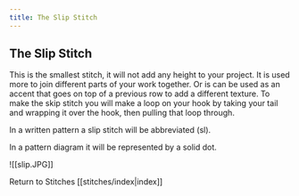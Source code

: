 ```yaml
---
title: The Slip Stitch
---
```


## The Slip Stitch
This is the smallest stitch, it will not add any height to your project. It is used more to join different parts of your work together. Or is can be used as an accent that goes on top of a previous row to add a different texture. To make the skip stitch you will make a loop on your hook by taking your tail and wrapping it over the hook, then pulling that loop through. 

In a written pattern a slip stitch will be abbreviated (sl).

In a pattern diagram it will be represented by a solid dot.

![[slip.JPG]]



Return to Stitches [[stitches/index|index]]